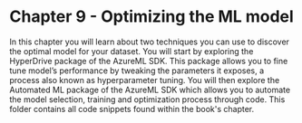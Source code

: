 # Chapter 9 - Optimizing the ML model

In this chapter you will learn about two techniques you can use to discover the optimal model for your dataset. You will start by exploring the HyperDrive package of the AzureML SDK. This package allows you to fine tune model’s performance by tweaking the parameters it exposes, a process also known as hyperparameter tuning. You will then explore the Automated ML package of the AzureML SDK which allows you to automate the model selection, training and optimization process through code.
This folder contains all code snippets found within the book's chapter.
